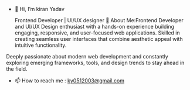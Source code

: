 - 👋 Hi, I’m kiran Yadav

  Frontend Developer | UI/UX designer
💫 About Me:Frontend Developer and UI/UX Design enthusiast with a hands-on experience building engaging, responsive, and user-focused web applications. Skilled in creating seamless user interfaces that combine aesthetic appeal with intuitive functionality.

 Deeply passionate about modern web development and constantly exploring emerging frameworks, tools, and design trends to stay ahead in the field.
- 📫 How to reach me : ky0512003@gmail.com
  
 

